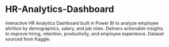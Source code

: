# HR-Analytics-Dashboard
Interactive HR Analytics Dashboard built in Power BI to analyze employee attrition by demographics, salary, and job roles. Delivers actionable insights to improve hiring, retention, productivity, and employee experience. Dataset sourced from Kaggle.
